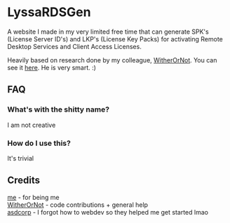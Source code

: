 LyssaRDSGen
===========
A website I made in my very limited free time that can generate SPK's (License Server ID's) and LKP's (License Key Packs) for activating Remote Desktop Services and Client Access Licenses.

Heavily based on research done by my colleague, [WitherOrNot](https://github.com/WitherOrNot). You can see it [here](https://gist.github.com/WitherOrNot/c34c4c7b893e89ab849ce04e007d89a9). He is very smart. :)

FAQ
---
### What's with the shitty name?
I am not creative
### How do I use this?
It's trivial

Credits
-------    
[me](https://github.com/thecatontheceiling) - for being me  
[WitherOrNot](https://github.com/WitherOrNot) - code contributions + general help     
[asdcorp](https://github.com/asdcorp) - I forgot how to webdev so they helped me get started lmao    


